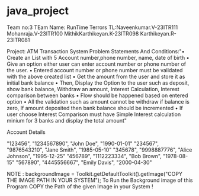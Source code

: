 # java_project


Team no:3 
TEam Name: RunTime Terrors
TL:Naveenkumar.V-23ITR111
Mohanraja.V-23ITR100
MithikKarthikeyan.K-23ITR098
Karthikeyan.R-23ITR081

Project: ATM Transaction System
Problem Statements And Conditions:"•
Create an List with 5 Account number,phone number, name, date of birth
•
Give an option either user can enter account number or phone number of the user.
•
Entered account number or phone number must be validated with the above created list
•
Get the amount from the user and store it as initial bank balance
•
Then, Display the Option to the user such as deposit, show bank balance, Withdraw an amount, Interest Calculation, Interest comparison between banks
•
Flow should be happened based on entered option
•
All the validation such as amount cannot be withdraw if balance is zero, If amount deposited then bank balance should be incremented
•
If user choose Interest Comparison must have Simple Interest calculation minium for 3 banks and display the total
amount"

Account Details

"123456", "1234567890", "John Doe", "1990-01-01"
"234567", "9876543210", "Jane Smith", "1985-05-10"
"345678", "9998887776", "Alice Johnson", "1995-12-25"
"456789", "1112223334", "Bob Brown", "1978-08-15"
"567890", "4445556667", "Emily Davis", "2000-04-30"



NOTE : backgroundImage = Toolkit.getDefaultToolkit().getImage("COPY THE IMAGE PATH IN YOUR SYSTEM"); To Run the Background image of this Program COPY the Path of the given Image in your System !
